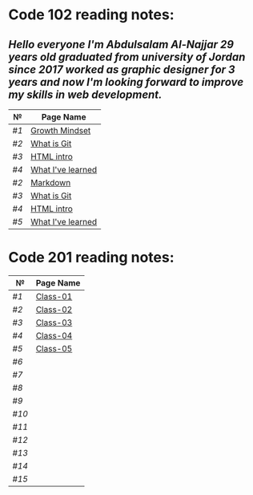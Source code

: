 # Code 102 reading notes:

## *Hello everyone I'm Abdulsalam Al-Najjar 29 years old graduated from university of Jordan since 2017 worked as graphic designer for 3 years and now I'm looking forward to improve my skills in web development.*

| №  |   Page Name |
|------|-------------|
|*#1* |[Growth Mindset](https://abdulsalamnaj.github.io/reading-notes/growthmind)  |
|*#2*|[What is Git](https://abdulsalamnaj.github.io/reading-notes/what-is-git)|
|*#3*|[HTML intro](https://abdulsalamnaj.github.io/reading-notes/html-intro)|
|*#4*|[What I've learned](https://abdulsalamnaj.github.io/reading-notes/skills)|
|*#2* |[Markdown](https://abdulsalamnaj.github.io/reading-notes/markdown)  |
|*#3*|[What is Git](https://abdulsalamnaj.github.io/reading-notes/what-is-git)|
|*#4*|[HTML intro](https://abdulsalamnaj.github.io/reading-notes/html-intro)|
|*#5*|[What I've learned](https://abdulsalamnaj.github.io/reading-notes/skills)|

# Code 201 reading notes:

| №  |   Page Name |
|------|-------------|
|*#1* |[Class-01](https://abdulsalamnaj.github.io/reading-notes/class-01)|
|*#2* |[Class-02](https://abdulsalamnaj.github.io/reading-notes/class-02)|
|*#3*|[Class-03](https://abdulsalamnaj.github.io/reading-notes/class-03)|
|*#4*|[Class-04](https://abdulsalamnaj.github.io/reading-notes/class-04)|
|*#5*|[Class-05](https://abdulsalamnaj.github.io/reading-notes/class-05)|
|*#6* ||
|*#7* ||
|*#8*||
|*#9*||
|*#10*||
|*#11* ||
|*#12* ||
|*#13*||
|*#14*||
|*#15*||
